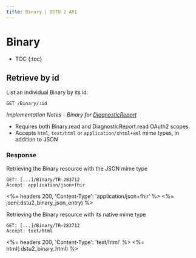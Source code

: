 ```yaml
---
title: Binary | DSTU 2 API
---
```


# Binary

* TOC
{:toc}

## Retrieve by id

List an individual Binary by its id:

    GET /Binary/:id

_Implementation Notes - Binary for [DiagnosticReport]_

* Requires both Binary.read and DiagnosticReport.read OAuth2 scopes.
* Accepts `html`, `text/html` or `application/xhtml+xml` mime types, in addition to JSON

### Response

Retrieving the Binary resource with the JSON mime type

    GET: [...]/Binary/TR-283712
    Accept: application/json+fhir

<%= headers 200, 'Content-Type': 'application/json+fhir' %>
<%= json(:dstu2_binary_json_entry) %>

Retrieving the Binary resource with its native mime type

    GET: [...]/Binary/TR-283712
    Accept: text/html

<%= headers 200, 'Content-Type': 'text/html' %>
<%= html(:dstu2_binary_html) %>

[DiagnosticReport]: ../diagnostic-report
